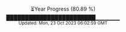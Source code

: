 <p align="center">
⏳Year Progress (80.89 %) <br>
████████████████████████▁▁▁▁▁▁ <br>
<sub>Updated: Mon, 23 Oct 2023 06:02:59 GMT</sub>
</p>

